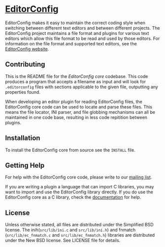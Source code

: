 [EditorConfig][]
==============

EditorConfig makes it easy to maintain the correct coding style when switching
between different text editors and between different projects.  The
EditorConfig project maintains a file format and plugins for various text
editors which allow this file format to be read and used by those editors.  For
information on the file format and supported text editors, see the
[EditorConfig website][EditorConfig].


Contributing
------------

This is the README file for the *EditorConfig core* codebase.  This code
produces a program that accepts a filename as input and will look for
`.editorconfig` files with sections applicable to the given file, outputting
any properties found.

When developing an editor plugin for reading EditorConfig files, the
EditorConfig core code can be used to locate and parse these files.  This means
the file locator, INI parser, and file globbing mechanisms can all be
maintained in one code base, resulting in less code repitition between plugins.


Installation
------------

To install the EditorConfig core from source see the `INSTALL` file.


Getting Help
------------

For help with the EditorConfig core code, please write to our [mailing list][].

If you are writing a plugin a language that can import C libraries, you may
want to import and use the EditorConfig library directly.  If you do use the
EditorConfig core as a C library, check the [documentation][] for help.


License
-------

Unless otherwise stated, all files are distributed under the Simplified BSD
license. The inih(`src/lib/ini.c` and `src/lib/ini.h`) and fnmatch
(`src/lib/ec_fnmatch.c` and `src/lib/ec_fnmatch.h`) libraries are distributed
under the New BSD license. See LICENSE file for details.


[EditorConfig]: http://editorconfig.org "EditorConfig Homepage"
[mailing list]: http://groups.google.com/group/editorconfig "EditorConfig mailing list"
[documentation]: http://editorconfig.org/core-docs/ "EditorConfig Core C API documentation"
